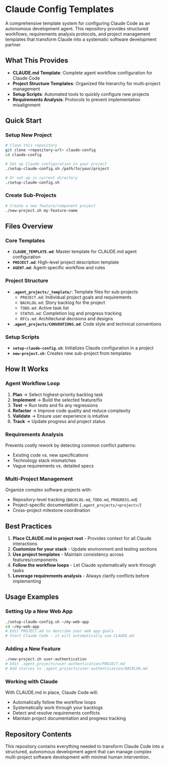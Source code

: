 # Claude Config Templates

A comprehensive template system for configuring Claude Code as an autonomous development agent. This repository provides structured workflows, requirements analysis protocols, and project management templates that transform Claude into a systematic software development partner.

## What This Provides

- **CLAUDE.md Template**: Complete agent workflow configuration for Claude Code
- **Project Structure Templates**: Organized file hierarchy for multi-project management  
- **Setup Scripts**: Automated tools to quickly configure new projects
- **Requirements Analysis**: Protocols to prevent implementation misalignment

## Quick Start

### Setup New Project
```bash
# Clone this repository
git clone <repository-url> claude-config
cd claude-config

# Set up Claude configuration in your project
./setup-claude-config.sh /path/to/your/project

# Or set up in current directory
./setup-claude-config.sh
```

### Create Sub-Projects
```bash
# Create a new feature/component project
./new-project.sh my-feature-name
```

## Files Overview

### Core Templates
- **`CLAUDE_TEMPLATE.md`**: Master template for CLAUDE.md agent configuration
- **`PROJECT.md`**: High-level project description template
- **`AGENT.md`**: Agent-specific workflow and rules

### Project Structure
- **`.agent_projects/_template/`**: Template files for sub-projects
  - `PROJECT.md`: Individual project goals and requirements
  - `BACKLOG.md`: Story backlog for the project  
  - `TODO.md`: Active task list
  - `STATUS.md`: Completion log and progress tracking
  - `RFCs.md`: Architectural decisions and designs
- **`.agent_projects/CONVENTIONS.md`**: Code style and technical conventions

### Setup Scripts
- **`setup-claude-config.sh`**: Initializes Claude configuration in a project
- **`new-project.sh`**: Creates new sub-project from templates

## How It Works

### Agent Workflow Loop
1. **Plan** → Select highest-priority backlog task
2. **Implement** → Build the selected feature/fix
3. **Test** → Run tests and fix any regressions  
4. **Refactor** → Improve code quality and reduce complexity
5. **Validate** → Ensure user experience is intuitive
6. **Track** → Update progress and project status

### Requirements Analysis
Prevents costly rework by detecting common conflict patterns:
- Existing code vs. new specifications
- Technology stack mismatches  
- Vague requirements vs. detailed specs

### Multi-Project Management
Organize complex software projects with:
- Repository-level tracking (`BACKLOG.md`, `TODO.md`, `PROGRESS.md`)
- Project-specific documentation (`.agent_projects/<project>/`)
- Cross-project milestone coordination

## Best Practices

1. **Place CLAUDE.md in project root** - Provides context for all Claude interactions
2. **Customize for your stack** - Update environment and testing sections
3. **Use project templates** - Maintain consistency across features/components
4. **Follow the workflow loops** - Let Claude systematically work through tasks
5. **Leverage requirements analysis** - Always clarify conflicts before implementing

## Usage Examples

### Setting Up a New Web App
```bash
./setup-claude-config.sh ~/my-web-app
cd ~/my-web-app
# Edit PROJECT.md to describe your web app goals
# Start Claude Code - it will automatically use CLAUDE.md
```

### Adding a New Feature
```bash
./new-project.sh user-authentication
# Edit .agent_projects/user-authentication/PROJECT.md
# Add stories to .agent_projects/user-authentication/BACKLOG.md
```

### Working with Claude
With CLAUDE.md in place, Claude Code will:
- Automatically follow the workflow loops
- Systematically work through your backlogs
- Detect and resolve requirements conflicts
- Maintain project documentation and progress tracking

## Repository Contents

This repository contains everything needed to transform Claude Code into a structured, autonomous development agent that can manage complex multi-project software development with minimal human intervention.
